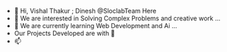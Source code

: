 - 👋 Hi, Vishal Thakur ; Dinesh @SloclabTeam Here
- 👀 We are interested in Solving Complex Problems and creative work ...
- 🌱 We are currently learning Web Development and Ai ...
- Our Projects Developed are with 💞️ 
- 📫 

<!---
SloclabTeam/SloclabTeam is a ✨ special ✨ repository because its `README.md` (this file) appears on your GitHub profile.
You can click the Preview link to take a look at your changes.
--->
